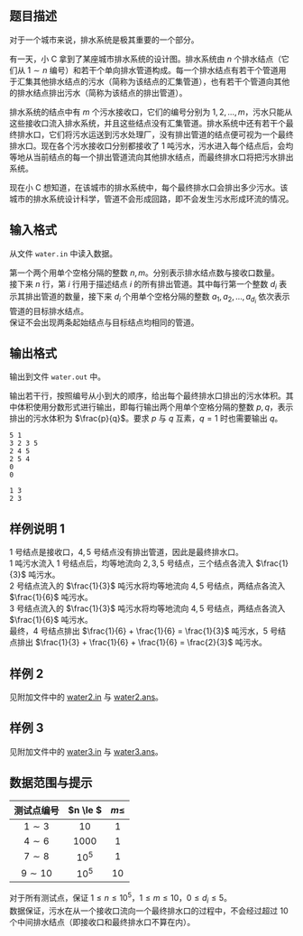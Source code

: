## 题目描述

对于一个城市来说，排水系统是极其重要的一个部分。

有一天，小 C 拿到了某座城市排水系统的设计图。排水系统由 $n$ 个排水结点（它们从 $1 ∼ n$ 编号）和若干个单向排水管道构成。每一个排水结点有若干个管道用于汇集其他排水结点的污水（简称为该结点的汇集管道），也有若干个管道向其他的排水结点排出污水（简称为该结点的排出管道）。

排水系统的结点中有 $m$ 个污水接收口，它们的编号分别为 $1, 2, \ldots  , m$，污水只能从这些接收口流入排水系统，并且这些结点没有汇集管道。排水系统中还有若干个最终排水口，它们将污水运送到污水处理厂，没有排出管道的结点便可视为一个最终排水口。现在各个污水接收口分别都接收了 $1$ 吨污水，污水进入每个结点后，会均等地从当前结点的每一个排出管道流向其他排水结点，而最终排水口将把污水排出系统。

现在小 C 想知道，在该城市的排水系统中，每个最终排水口会排出多少污水。该城市的排水系统设计科学，管道不会形成回路，即不会发生污水形成环流的情况。

## 输入格式

从文件 `water.in` 中读入数据。

第一个两个用单个空格分隔的整数 $n,m$。分别表示排水结点数与接收口数量。  
接下来 $n$ 行，第 $i$ 行用于描述结点 $i$ 的所有排出管道。其中每行第一个整数 $d_i$ 表示其排出管道的数量，接下来 $d_i$ 个用单个空格分隔的整数 $a_1, a_2, \ldots  , a_{d_i}$ 依次表示管道的目标排水结点。  
保证不会出现两条起始结点与目标结点均相同的管道。

## 输出格式

输出到文件 `water.out` 中。

输出若干行，按照编号从小到大的顺序，给出每个最终排水口排出的污水体积。其中体积使用分数形式进行输出，即每行输出两个用单个空格分隔的整数 $p,q$，表示排出的污水体积为 $\frac{p}{q}$。要求 $p$ 与 $q$ 互素，$q = 1$ 时也需要输出 $q$。

```input1
5 1
3 2 3 5
2 4 5
2 5 4
0
0
```

```output1
1 3
2 3
```

## 样例说明 1

$1$ 号结点是接收口，$4,5$ 号结点没有排出管道，因此是最终排水口。    
$1$ 吨污水流入 $1$ 号结点后，均等地流向 $2,3,5$ 号结点，三个结点各流入 $\frac{1}{3}$ 吨污水。  
$2$ 号结点流入的  $\frac{1}{3}$ 吨污水将均等地流向 $4,5$ 号结点，两结点各流入  $\frac{1}{6}$ 吨污水。   
$3$ 号结点流入的  $\frac{1}{3}$ 吨污水将均等地流向 $4,5$ 号结点，两结点各流入  $\frac{1}{6}$ 吨污水。   
最终，$4$ 号结点排出  $\frac{1}{6} +  \frac{1}{6} =  \frac{1}{3}$  吨污水，$5$ 号结点排出 $\frac{1}{3} + \frac{1}{6} +  \frac{1}{6} =  \frac{2}{3}$  吨污水。

## 样例 2

见附加文件中的 [water2.in](file://water2.in) 与 [water2.ans](file://water2.ans)。

## 样例 3

见附加文件中的 [water3.in](file://water3.in) 与 [water3.ans](file://water3.ans)。

## 数据范围与提示

| 测试点编号  | $n \le $ | $m \le$ |
| :-----------: | :--------: | :-------: |
| $1 \sim 3$  | $10$     | $1$     |
| $4 \sim 6$  | $1000$   | $1$     |
| $7 \sim 8$  | $10^5$   | $1$     |
| $9 \sim 10$ | $10^5$   | $10$    |

对于所有测试点，保证 $1 \le n \le 10^5$，$1 \le m \le 10$，$0 \le d_i \le 5$。  
数据保证，污水在从一个接收口流向一个最终排水口的过程中，不会经过超过 $10$ 个中间排水结点（即接收口和最终排水口不算在内）。